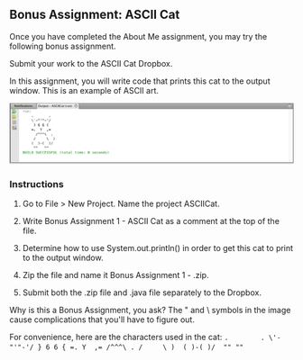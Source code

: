 ## Bonus Assignment: ASCII Cat

Once you have completed the About Me assignment, you may try the following bonus assignment.

Submit your work to the ASCII Cat Dropbox.

In this assignment, you will write code that prints this cat to the output window. This is an example of ASCII art. 

![](Images/ASCII_Cat.png)


### Instructions

1. Go to File > New Project. Name the project ASCIICat.

2. Write Bonus Assignment 1 - ASCII Cat as a comment at the top of the file. 

3. Determine how to use System.out.println() in order to get this cat to print to the output window. 

4. Zip the file and name it Bonus Assignment 1 - <insert your name here>.zip.

5. Submit both the .zip file and .java file separately to the Dropbox.
  

Why is this a Bonus Assignment, you ask? The " and \ symbols in the image cause complications that you'll have to figure out.


For convenience, here are the characters used in the cat:
`.        .
 \'-"'"-'/
 } 6 6 {
 =. Y  ,=
  /^^^\ .
 /     \ ) 
 ( )-( )/ 
  "" ""`

